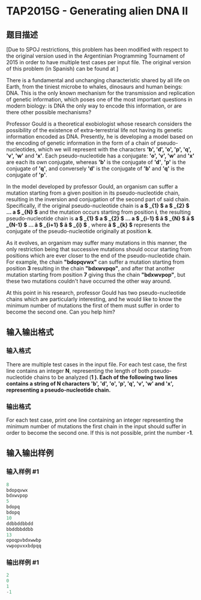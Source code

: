 # TAP2015G - Generating alien DNA II

## 题目描述

\[Due to SPOJ restrictions, this problem has been modified with respect to the original version used in the Argentinian Programming Tournament of 2015 in order to have multiple test cases per input file. The original version of this problem (in Spanish) can be found at  \]

There is a fundamental and unchanging characteristic shared by all life on Earth, from the tiniest microbe to whales, dinosaurs and human beings: DNA. This is the only known mechanism for the transmission and replication of genetic information, which poses one of the most important questions in modern biology: is DNA the only way to encode this information, or are there other possible mechanisms?

Professor Gould is a theoretical exobiologist whose research considers the possibility of the existence of extra-terrestrial life not having its genetic information encoded as DNA. Presently, he is developing a model based on the encoding of genetic information in the form of a chain of pseudo-nucleotides, which we will represent with the characters **'b', 'd', 'o', 'p', 'q', 'v', 'w'** and **'x'**. Each pseudo-nucleotide has a conjugate: **'o', 'v', 'w'** and **'x'** are each its own conjugate, whereas **'b'** is the conjugate of **'d'**, **'p'** is the conjugate of **'q'**, and conversely **'d'** is the conjugate of **'b'** and **'q'** is the conjugate of **'p'**.

In the model developed by professor Gould, an organism can suffer a mutation starting from a given position in its pseudo-nucleotide chain, resulting in the inversion and conjugation of the second part of said chain. Specifically, if the original pseudo-nucleotide chain is **a $ _{1} $ a $ _{2} $ ... a $ _{N} $** and the mutation occurs starting from position **i**, the resulting pseudo-nucleotide chain is **a $ _{1} $ a $ _{2} $ ... a $ _{i-1} $ ã $ _{N} $ ã $ _{N-1} $ ... ã $ _{i+1} $ ã $ _{i} $** , where **ã $ _{k} $** represents the conjugate of the pseudo-nucleotide originally at position **k**.

As it evolves, an organism may suffer many mutations in this manner, the only restriction being that successive mutations should occur starting from positions which are ever closer to the end of the pseudo-nucleotide chain. For example, the chain **"bdopqvwx"** can suffer a mutation starting from position **3** resulting in the chain **"bdxwvpqo"**, and after that another mutation starting from position **7** giving thus the chain **"bdxwvpop"**, but these two mutations couldn't have occurred the other way around.

At this point in his research, professor Gould has two pseudo-nucleotide chains which are particularly interesting, and he would like to know the minimum number of mutations the first of them must suffer in order to become the second one. Can you help him?

## 输入输出格式

### 输入格式

There are multiple test cases in the input file. For each test case, the first line contains an integer **N**, representing the length of both pseudo-nucleotide chains to be analyzed (**1 ). Each of the following two lines contains a string of **N** characters **'b', 'd', 'o', 'p', 'q', 'v', 'w'** and **'x'**, representing a pseudo-nucleotide chain.**

### 输出格式

For each test case, print one line containing an integer representing the minimum number of mutations the first chain in the input should suffer in order to become the second one. If this is not possible, print the number **-1**.

## 输入输出样例

### 输入样例 #1

```cpp
8
bdopqvwx
bdxwvpop
5
bdopq
bdopq
10
ddbbddbbdd
bbddbbddbb
13
opoqpvbdxwwbp
vwpopvxxbdpqq
```


### 输出样例 #1

```cpp
2
0
1
-1
```


